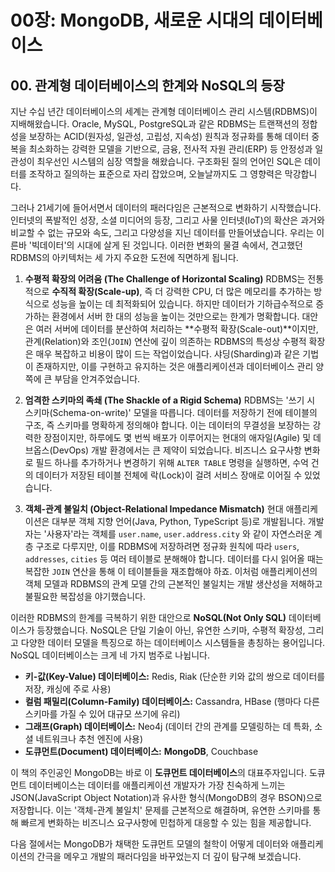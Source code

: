 # 00장: MongoDB, 새로운 시대의 데이터베이스

## 00. 관계형 데이터베이스의 한계와 NoSQL의 등장

지난 수십 년간 데이터베이스의 세계는 관계형 데이터베이스 관리 시스템(RDBMS)이 지배해왔습니다. Oracle, MySQL, PostgreSQL과 같은 RDBMS는 트랜잭션의 정합성을 보장하는 ACID(원자성, 일관성, 고립성, 지속성) 원칙과 정규화를 통해 데이터 중복을 최소화하는 강력한 모델을 기반으로, 금융, 전사적 자원 관리(ERP) 등 안정성과 일관성이 최우선인 시스템의 심장 역할을 해왔습니다. 구조화된 질의 언어인 SQL은 데이터를 조작하고 질의하는 표준으로 자리 잡았으며, 오늘날까지도 그 영향력은 막강합니다.

그러나 21세기에 들어서면서 데이터의 패러다임은 근본적으로 변화하기 시작했습니다. 인터넷의 폭발적인 성장, 소셜 미디어의 등장, 그리고 사물 인터넷(IoT)의 확산은 과거와 비교할 수 없는 규모와 속도, 그리고 다양성을 지닌 데이터를 만들어냈습니다. 우리는 이른바 '빅데이터'의 시대에 살게 된 것입니다. 이러한 변화의 물결 속에서, 견고했던 RDBMS의 아키텍처는 세 가지 주요한 도전에 직면하게 됩니다.

1.  **수평적 확장의 어려움 (The Challenge of Horizontal Scaling)**
    RDBMS는 전통적으로 **수직적 확장(Scale-up)**, 즉 더 강력한 CPU, 더 많은 메모리를 추가하는 방식으로 성능을 높이는 데 최적화되어 있습니다. 하지만 데이터가 기하급수적으로 증가하는 환경에서 서버 한 대의 성능을 높이는 것만으로는 한계가 명확합니다. 대안은 여러 서버에 데이터를 분산하여 처리하는 **수평적 확장(Scale-out)**이지만, 관계(Relation)와 조인(`JOIN`) 연산에 깊이 의존하는 RDBMS의 특성상 수평적 확장은 매우 복잡하고 비용이 많이 드는 작업이었습니다. 샤딩(Sharding)과 같은 기법이 존재하지만, 이를 구현하고 유지하는 것은 애플리케이션과 데이터베이스 관리 양쪽에 큰 부담을 안겨주었습니다.

2.  **엄격한 스키마의 족쇄 (The Shackle of a Rigid Schema)**
    RDBMS는 '쓰기 시 스키마(Schema-on-write)' 모델을 따릅니다. 데이터를 저장하기 전에 테이블의 구조, 즉 스키마를 명확하게 정의해야 합니다. 이는 데이터의 무결성을 보장하는 강력한 장점이지만, 하루에도 몇 번씩 배포가 이루어지는 현대의 애자일(Agile) 및 데브옵스(DevOps) 개발 환경에서는 큰 제약이 되었습니다. 비즈니스 요구사항 변화로 필드 하나를 추가하거나 변경하기 위해 `ALTER TABLE` 명령을 실행하면, 수억 건의 데이터가 저장된 테이블 전체에 락(Lock)이 걸려 서비스 장애로 이어질 수 있었습니다.

3.  **객체-관계 불일치 (Object-Relational Impedance Mismatch)**
    현대 애플리케이션은 대부분 객체 지향 언어(Java, Python, TypeScript 등)로 개발됩니다. 개발자는 '사용자'라는 객체를 `user.name`, `user.address.city` 와 같이 자연스러운 계층 구조로 다루지만, 이를 RDBMS에 저장하려면 정규화 원칙에 따라 `users`, `addresses`, `cities` 등 여러 테이블로 분해해야 합니다. 데이터를 다시 읽어올 때는 복잡한 `JOIN` 연산을 통해 이 테이블들을 재조합해야 하죠. 이처럼 애플리케이션의 객체 모델과 RDBMS의 관계 모델 간의 근본적인 불일치는 개발 생산성을 저해하고 불필요한 복잡성을 야기했습니다.

이러한 RDBMS의 한계를 극복하기 위한 대안으로 **NoSQL(Not Only SQL)** 데이터베이스가 등장했습니다. NoSQL은 단일 기술이 아닌, 유연한 스키마, 수평적 확장성, 그리고 다양한 데이터 모델을 특징으로 하는 데이터베이스 시스템들을 총칭하는 용어입니다. NoSQL 데이터베이스는 크게 네 가지 범주로 나뉩니다.

* **키-값(Key-Value) 데이터베이스:** Redis, Riak (단순한 키와 값의 쌍으로 데이터를 저장, 캐싱에 주로 사용)
* **컬럼 패밀리(Column-Family) 데이터베이스:** Cassandra, HBase (행마다 다른 스키마를 가질 수 있어 대규모 쓰기에 유리)
* **그래프(Graph) 데이터베이스:** Neo4j (데이터 간의 관계를 모델링하는 데 특화, 소셜 네트워크나 추천 엔진에 사용)
* **도큐먼트(Document) 데이터베이스:** **MongoDB**, Couchbase

이 책의 주인공인 MongoDB는 바로 이 **도큐먼트 데이터베이스**의 대표주자입니다. 도큐먼트 데이터베이스는 데이터를 애플리케이션 개발자가 가장 친숙하게 느끼는 JSON(JavaScript Object Notation)과 유사한 형식(MongoDB의 경우 BSON)으로 저장합니다. 이는 '객체-관계 불일치' 문제를 근본적으로 해결하며, 유연한 스키마를 통해 빠르게 변화하는 비즈니스 요구사항에 민첩하게 대응할 수 있는 힘을 제공합니다.

다음 절에서는 MongoDB가 채택한 도큐먼트 모델의 철학이 어떻게 데이터와 애플리케이션의 간극을 메우고 개발의 패러다임을 바꾸었는지 더 깊이 탐구해 보겠습니다.